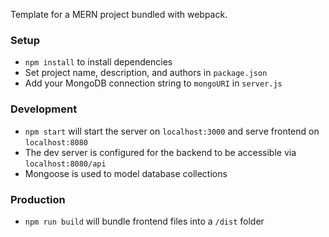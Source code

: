 Template for a MERN project bundled with webpack.

### Setup
- `npm install` to install dependencies
- Set project name, description, and authors in `package.json`
- Add your MongoDB connection string to `mongoURI` in `server.js`

### Development
- `npm start` will start the server on `localhost:3000` and serve frontend on `localhost:8080`
- The dev server is configured for the backend to be accessible via `localhost:8080/api`
- Mongoose is used to model database collections

### Production
- `npm run build` will bundle frontend files into a `/dist` folder

